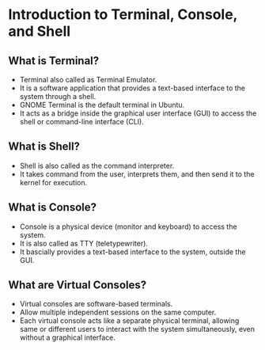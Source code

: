 # Introduction to Terminal, Console, and Shell

## What is Terminal?

- Terminal also called as Terminal Emulator.
- It is a software application that provides a text-based interface to the system through a shell.
- GNOME Terminal is the default terminal in Ubuntu.
- It acts as a bridge inside the graphical user interface (GUI) to access the shell or command-line interface (CLI).

## What is Shell?

- Shell is also called as the command interpreter.
- It takes command from the user, interprets them, and then send it to the kernel for execution.

## What is Console?

- Console is a physical device (monitor and keyboard) to access the system.
- It is also called as TTY (teletypewriter).
- It bascially provides a text-based interface to the system, outside the GUI.

## What are Virtual Consoles?

- Virtual consoles are software-based terminals.
- Allow multiple independent sessions on the same computer.
- Each virtual console acts like a separate physical terminal, allowing same or different users to interact with the system simultaneously, even without a graphical interface.
